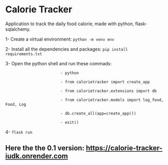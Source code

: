 
# Calorie Tracker

Application to track the daily food calorie, made with python, flask-sqlalchemy.

1- Create a virtual environment: `python -m venv env`

2- Install all the dependencies and packages: `pip install requirements.txt`

3- Open the python shell and run these commads: 

                            - python

                            - from calorietracker import create_app
                          
                            - from calorietracker.extensions import db

                            - from calorietracker.models import log_food, Food, Log
                             
                            - db.create_all(app=create_app())
                          
                            - exit()

4- `flask run`

## Here the the 0.1 version: https://calorie-tracker-iudk.onrender.com

